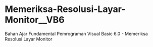 # Memeriksa-Resolusi-Layar-Monitor__VB6
Bahan Ajar Fundamental Pemrograman Visual Basic 6.0 - Memeriksa Resolusi Layar Monitor
